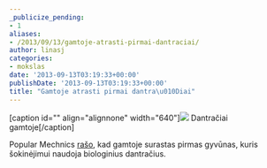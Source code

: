 ```yaml
---
_publicize_pending:
- 1
aliases:
- /2013/09/13/gamtoje-atrasti-pirmai-dantraciai/
author: linasj
categories:
- mokslas
date: '2013-09-13T03:19:33+00:00'
publishDate: '2013-09-13T03:19:33+00:00'
title: "Gamtoje atrasti pirmai dantra\u010Diai"
---
```

[caption id="" align="alignnone" width="640"]![](http://www.popularmechanics.com/cm/popularmechanics/images/ba/Issus-02-0913-de.jpg) Dantračiai gamtoje[/caption]

Popular Mechnics [rašo](http://www.popularmechanics.com/science/environment/the-first-gear-discovered-in-nature-15916433), kad gamtoje surastas pirmas gyvūnas, kuris šokinėjimui naudoja biologinius dantračius.
